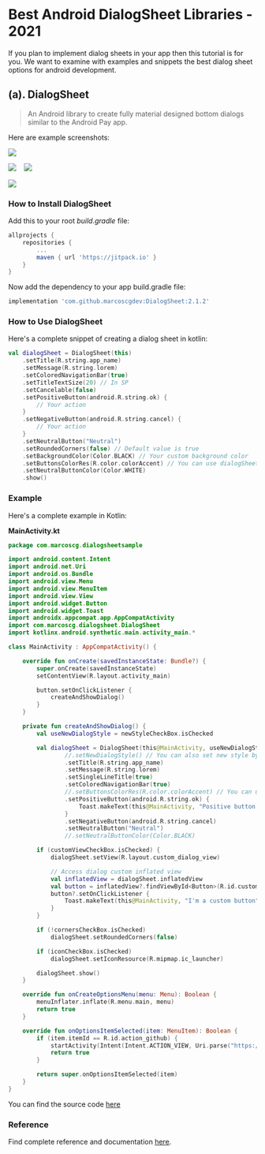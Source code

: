 # Best Android DialogSheet Libraries - 2021

If you plan to implement dialog sheets in your app then this tutorial is for you. We want to examine with examples and snippets the best dialog sheet options for android development.


## (a). DialogSheet

> An Android library to create fully material designed bottom dialogs similar to the Android Pay app.

Here are example screenshots:

![](https://raw.githubusercontent.com/marcoscgdev/DialogSheet/master/screenshots/sc_1.png)

![](https://raw.githubusercontent.com/marcoscgdev/DialogSheet/master/screenshots/sc_2.png)    ![](https://raw.githubusercontent.com/marcoscgdev/DialogSheet/master/screenshots/sc_4.png)

![](https://raw.githubusercontent.com/marcoscgdev/DialogSheet/master/screenshots/sc_3.png)

### How to Install DialogSheet

Add this to your root _build.gradle_ file:

```groovy
allprojects {
    repositories {
        ...
        maven { url 'https://jitpack.io' }
    }
}
```

Now add the dependency to your app build.gradle file:

```groovy
implementation 'com.github.marcoscgdev:DialogSheet:2.1.2'
```

### How to Use DialogSheet

Here's a complete snippet of creating a dialog sheet in kotlin:

```kotlin
val dialogSheet = DialogSheet(this)
    .setTitle(R.string.app_name)
    .setMessage(R.string.lorem)
    .setColoredNavigationBar(true)
    .setTitleTextSize(20) // In SP
    .setCancelable(false)
    .setPositiveButton(android.R.string.ok) {
        // Your action
    }
    .setNegativeButton(android.R.string.cancel) {
        // Your action
    }
    .setNeutralButton("Neutral")
    .setRoundedCorners(false) // Default value is true
    .setBackgroundColor(Color.BLACK) // Your custom background color
    .setButtonsColorRes(R.color.colorAccent) // You can use dialogSheetAccent style attribute instead
    .setNeutralButtonColor(Color.WHITE)
    .show()
```

### Example

Here's a complete example in Kotlin:

**MainActivity.kt**

```kotlin
package com.marcoscg.dialogsheetsample

import android.content.Intent
import android.net.Uri
import android.os.Bundle
import android.view.Menu
import android.view.MenuItem
import android.view.View
import android.widget.Button
import android.widget.Toast
import androidx.appcompat.app.AppCompatActivity
import com.marcoscg.dialogsheet.DialogSheet
import kotlinx.android.synthetic.main.activity_main.*

class MainActivity : AppCompatActivity() {

    override fun onCreate(savedInstanceState: Bundle?) {
        super.onCreate(savedInstanceState)
        setContentView(R.layout.activity_main)

        button.setOnClickListener {
            createAndShowDialog()
        }
    }

    private fun createAndShowDialog() {
        val useNewDialogStyle = newStyleCheckBox.isChecked

        val dialogSheet = DialogSheet(this@MainActivity, useNewDialogStyle) // you can also use DialogSheet2 if you want the new style
                //.setNewDialogStyle() // You can also set new style by this method, but put it on the first line
                .setTitle(R.string.app_name)
                .setMessage(R.string.lorem)
                .setSingleLineTitle(true)
                .setColoredNavigationBar(true)
                //.setButtonsColorRes(R.color.colorAccent) // You can use dialogSheetAccent style attribute instead
                .setPositiveButton(android.R.string.ok) {
                    Toast.makeText(this@MainActivity, "Positive button clicked!", Toast.LENGTH_SHORT).show()
                }
                .setNegativeButton(android.R.string.cancel)
                .setNeutralButton("Neutral")
                //.setNeutralButtonColor(Color.BLACK)

        if (customViewCheckBox.isChecked) {
            dialogSheet.setView(R.layout.custom_dialog_view)

            // Access dialog custom inflated view
            val inflatedView = dialogSheet.inflatedView
            val button = inflatedView?.findViewById<Button>(R.id.customButton)
            button?.setOnClickListener {
                Toast.makeText(this@MainActivity, "I'm a custom button", Toast.LENGTH_SHORT).show()
            }
        }

        if (!cornersCheckBox.isChecked)
            dialogSheet.setRoundedCorners(false)

        if (iconCheckBox.isChecked)
            dialogSheet.setIconResource(R.mipmap.ic_launcher)

        dialogSheet.show()
    }

    override fun onCreateOptionsMenu(menu: Menu): Boolean {
        menuInflater.inflate(R.menu.main, menu)
        return true
    }

    override fun onOptionsItemSelected(item: MenuItem): Boolean {
        if (item.itemId == R.id.action_github) {
            startActivity(Intent(Intent.ACTION_VIEW, Uri.parse("https://github.com/marcoscgdev/DialogSheet")))
            return true
        }

        return super.onOptionsItemSelected(item)
    }
}
```

You can find the source code [here](https://github.com/marcoscgdev/DialogSheet/tree/master/app)

### Reference

Find complete reference and documentation [here](https://github.com/marcoscgdev/DialogSheet).
